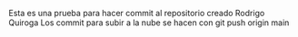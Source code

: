 Esta es una prueba para hacer commit al repositorio creado
Rodrigo Quiroga
Los commit para subir a la nube se hacen con git push origin main